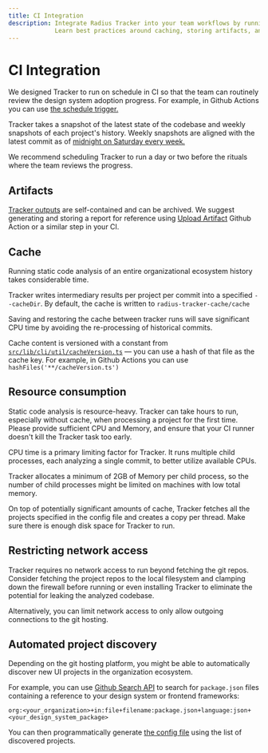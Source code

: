 ```yaml
---
title: CI Integration
description: Integrate Radius Tracker into your team workflows by running it on schedule in CI.
             Learn best practices around caching, storing artifacts, and securing the codebase during processing.
---
```


# CI Integration

We designed Tracker to run on schedule in CI so that the team can routinely review the design system adoption progress.
For example, in Github Actions you can use [the schedule trigger.](https://docs.github.com/en/actions/using-workflows/events-that-trigger-workflows#schedule) 

Tracker takes a snapshot of the latest state of the codebase and weekly snapshots of each project's history.
Weekly snapshots are aligned with the latest commit as of [midnight on Saturday every week.](https://github.com/rangle/radius-tracker/blob/17da736e27f325ec3fa7c920b85fd645a0a81a0a/src/lib/cli/timelines/getTimelineForOneRepo.ts#L75)

We recommend scheduling Tracker to run a day or two before the rituals where the team reviews the progress.


## Artifacts

[Tracker outputs](./analysis) are self-contained and can be archived.
We suggest generating and storing a report for reference using [Upload Artifact](https://github.com/actions/upload-artifact)
Github Action or a similar step in your CI.


## Cache

Running static code analysis of an entire organizational ecosystem history takes considerable time.

Tracker writes intermediary results per project per commit into a specified `--cacheDir`.
By default, the cache is written to `radius-tracker-cache/cache`

Saving and restoring the cache between tracker runs will save significant CPU time
by avoiding the re-processing of historical commits.

Cache content is versioned with a constant from [`src/lib/cli/util/cacheVersion.ts`](https://github.com/rangle/radius-tracker/blob/c7651f30864b50584587ebd1c75907e11d413a2a/src/lib/cli/util/cacheVersion.ts)
— you can use a hash of that file as the cache key. For example,
in Github Actions you can use `hashFiles('**/cacheVersion.ts')`


## Resource consumption

Static code analysis is resource-heavy. Tracker can take hours to run, especially without cache,
when processing a project for the first time. Please provide sufficient CPU and Memory,
and ensure that your CI runner doesn't kill the Tracker task too early.

CPU time is a primary limiting factor for Tracker. It runs multiple child processes,
each analyzing a single commit, to better utilize available CPUs.

Tracker allocates a minimum of 2GB of Memory per child process, so the number of child processes might be limited
on machines with low total memory.

On top of potentially significant amounts of cache, Tracker fetches all the projects specified in the config file
and creates a copy per thread. Make sure there is enough disk space for Tracker to run.


## Restricting network access

Tracker requires no network access to run beyond fetching the git repos.
Consider fetching the project repos to the local filesystem and clamping down the firewall
before running or even installing Tracker to eliminate the potential for leaking the analyzed codebase.

Alternatively, you can limit network access to only allow outgoing connections to the git hosting.


## Automated project discovery

Depending on the git hosting platform, you might be able to automatically discover
new UI projects in the organization ecosystem.

For example, you can use [Github Search API](https://docs.github.com/en/rest/search?apiVersion=2022-11-28#search-code)
to search for `package.json` files containing a reference to your design system or frontend frameworks:
```
org:<your_organization>+in:file+filename:package.json+language:json+<your_design_system_package>
```

You can then programmatically generate [the config file](./configuration_file) using the list of discovered projects.
